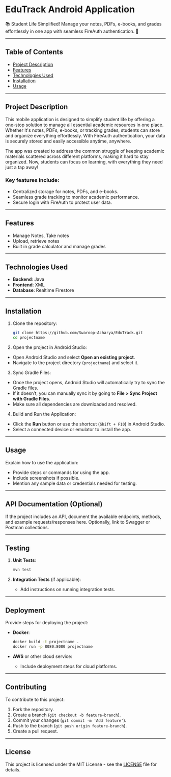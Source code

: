 # EduTrack Android Application

📚 Student Life Simplified! Manage your notes, PDFs, e-books, and grades effortlessly in one app with seamless FireAuth authentication. 🚀

---

## Table of Contents

- [Project Description](#project-description)
- [Features](#features)
- [Technologies Used](#technologies-used)
- [Installation](#installation)
- [Usage](#usage)
---


## Project Description

This mobile application is designed to simplify student life by offering a one-stop solution to manage all essential academic resources in one place. Whether it's notes, PDFs, e-books, or tracking grades, students can store and organize everything effortlessly. With FireAuth authentication, your data is securely stored and easily accessible anytime, anywhere.

The app was created to address the common struggle of keeping academic materials scattered across different platforms, making it hard to stay organized. Now, students can focus on learning, with everything they need just a tap away!

### Key features include:
- Centralized storage for notes, PDFs, and e-books.
- Seamless grade tracking to monitor academic performance.
- Secure login with FireAuth to protect user data.


---

## Features

- Manage Notes, Take notes
- Upload, retrieve notes
- Built in grade calculator and manage grades

---

## Technologies Used

- **Backend**: Java
- **Frontend**: XML
- **Database**: Realtime Firestore
---

## Installation

1. Clone the repository:
    ```bash
    git clone https://github.com/Swaroop-Acharya/EduTrack.git
    cd projectname
    ```
2. Open the project in Android Studio:

- Open Android Studio and select **Open an existing project**.
- Navigate to the project directory (`projectname`) and select it.

3. Sync Gradle Files:

- Once the project opens, Android Studio will automatically try to sync the Gradle files.
- If it doesn’t, you can manually sync it by going to **File > Sync Project with Gradle Files**.
- Make sure all dependencies are downloaded and resolved.

4. Build and Run the Application:

- Click the **Run** button or use the shortcut (`Shift + F10`) in Android Studio.
- Select a connected device or emulator to install the app.



  
---

## Usage

Explain how to use the application:

- Provide steps or commands for using the app.
- Include screenshots if possible.
- Mention any sample data or credentials needed for testing.

---

## API Documentation (Optional)

If the project includes an API, document the available endpoints, methods, and example requests/responses here. Optionally, link to Swagger or Postman collections.

---

## Testing

1. **Unit Tests**: 
    ```bash
    mvn test
    ```

2. **Integration Tests** (if applicable):
    - Add instructions on running integration tests.

---

## Deployment

Provide steps for deploying the project:

- **Docker**:
    ```bash
    docker build -t projectname .
    docker run -p 8080:8080 projectname
    ```

- **AWS** or other cloud service:
    - Include deployment steps for cloud platforms.

---

## Contributing

To contribute to this project:

1. Fork the repository.
2. Create a branch (`git checkout -b feature-branch`).
3. Commit your changes (`git commit -m 'Add feature'`).
4. Push to the branch (`git push origin feature-branch`).
5. Create a pull request.

---

## License

This project is licensed under the MIT License - see the [LICENSE](LICENSE) file for details.

